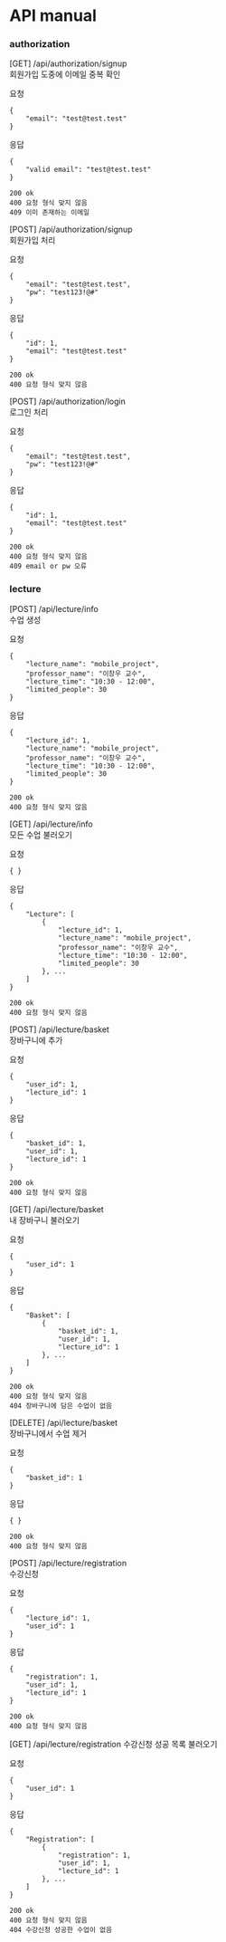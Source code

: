# API manual

### authorization
[GET] /api/authorization/signup  
회원가입 도중에 이메일 중복 확인

요청
```
{
    "email": "test@test.test"
}
```

응답
```
{
    "valid email": "test@test.test"
}

200 ok
400 요청 형식 맞지 않음
409 이미 존재하는 이메일
```

[POST] /api/authorization/signup  
회원가입 처리

요청
```
{
    "email": "test@test.test",
    "pw": "test123!@#"
}
```

응답
```
{
    "id": 1,
    "email": "test@test.test"
}

200 ok
400 요청 형식 맞지 않음
```

[POST] /api/authorization/login  
로그인 처리

요청
```
{
    "email": "test@test.test",
    "pw": "test123!@#"
}
```

응답
```
{
    "id": 1,
    "email": "test@test.test"
}

200 ok
400 요청 형식 맞지 않음
409 email or pw 오류
```

### lecture
[POST] /api/lecture/info  
수업 생성

요청
```
{
    "lecture_name": "mobile_project",
    "professor_name": "이창우 교수",
    "lecture_time": "10:30 - 12:00",
    "limited_people": 30
}
```

응답
```
{
    "lecture_id": 1,
    "lecture_name": "mobile_project",
    "professor_name": "이창우 교수",
    "lecture_time": "10:30 - 12:00",
    "limited_people": 30
}

200 ok
400 요청 형식 맞지 않음
```

[GET] /api/lecture/info  
모든 수업 불러오기

요청
```
{ }
```

응답
```
{
    "Lecture": [
        {
            "lecture_id": 1,
            "lecture_name": "mobile_project",
            "professor_name": "이창우 교수",
            "lecture_time": "10:30 - 12:00",
            "limited_people": 30
        }, ...
    ]
}

200 ok
400 요청 형식 맞지 않음
```

[POST] /api/lecture/basket  
장바구니에 추가

요청
```
{
    "user_id": 1,
    "lecture_id": 1
}
```

응답
```
{
    "basket_id": 1,
    "user_id": 1,
    "lecture_id": 1
}

200 ok
400 요청 형식 맞지 않음
```

[GET] /api/lecture/basket  
내 장바구니 불러오기

요청
```
{
    "user_id": 1
}
```

응답
```
{
    "Basket": [
        {
            "basket_id": 1,
            "user_id": 1,
            "lecture_id": 1
        }, ...
    ]
}

200 ok
400 요청 형식 맞지 않음
404 장바구니에 담은 수업이 없음
```

[DELETE] /api/lecture/basket  
장바구니에서 수업 제거

요청
```
{
    "basket_id": 1
}
```

응답
```
{ }

200 ok
400 요청 형식 맞지 않음
```

[POST] /api/lecture/registration  
수강신청

요청
```
{
    "lecture_id": 1,
    "user_id": 1
}
```

응답
```
{
    "registration": 1,
    "user_id": 1,
    "lecture_id": 1
}

200 ok
400 요청 형식 맞지 않음
```

[GET] /api/lecture/registration
수강신청 성공 목록 불러오기

요청
```
{
    "user_id": 1
}
```

응답
```
{
    "Registration": [
        {
            "registration": 1,
            "user_id": 1,
            "lecture_id": 1
        }, ...
    ]
}

200 ok
400 요청 형식 맞지 않음
404 수강신청 성공한 수업이 없음
```